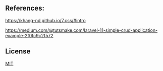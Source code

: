 
## References:

https://khang-nd.github.io/7.css/#intro

https://medium.com/@tutsmake.com/laravel-11-simple-crud-application-example-2f0fc9c2f572

## License

[MIT](https://choosealicense.com/licenses/mit/)
